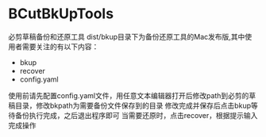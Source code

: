 # BCutBkUpTools
 必剪草稿备份和还原工具
 dist/bkup目录下为备份还原工具的Mac发布版,其中使用者需要关注的有以下内容：
 + bkup
 + recover
 + config.yaml
 
 使用前请先配置config.yaml文件，用任意文本编辑器打开后修改path到必剪的草稿目录，修改bkpath为需要备份文件保存到的目录
 修改完成并保存后点击bkup等待备份执行完成，之后退出程序即可
 当需要还原时，点击recover，根据提示输入完成操作
